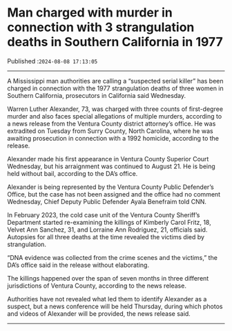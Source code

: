 # Man charged with murder in connection with 3 strangulation deaths in Southern California in 1977

Published :`2024-08-08 17:13:05`

---

A Mississippi man authorities are calling a “suspected serial killer” has been charged in connection with the 1977 strangulation deaths of three women in Southern California, prosecutors in California said Wednesday.

Warren Luther Alexander, 73, was charged with three counts of first-degree murder and also faces special allegations of multiple murders, according to a news release from the Ventura County district attorney’s office. He was extradited on Tuesday from Surry County, North Carolina, where he was awaiting prosecution in connection with a 1992 homicide, according to the release.

Alexander made his first appearance in Ventura County Superior Court Wednesday, but his arraignment was continued to August 21. He is being held without bail, according to the DA’s office.

Alexander is being represented by the Ventura County Public Defender’s Office, but the case has not been assigned and the office had no comment Wednesday, Chief Deputy Public Defender Ayala Benefraim told CNN.

In February 2023, the cold case unit of the Ventura County Sheriff’s Department started re-examining the killings of Kimberly Carol Fritz, 18, Velvet Ann Sanchez, 31, and Lorraine Ann Rodriguez, 21, officials said. Autopsies for all three deaths at the time revealed the victims died by strangulation.

“DNA evidence was collected from the crime scenes and the victims,” the DA’s office said in the release without elaborating.

The killings happened over the span of seven months in three different jurisdictions of Ventura County, according to the news release.

Authorities have not revealed what led them to identify Alexander as a suspect, but a news conference will be held Thursday, during which photos and videos of Alexander will be provided, the news release said.

---

